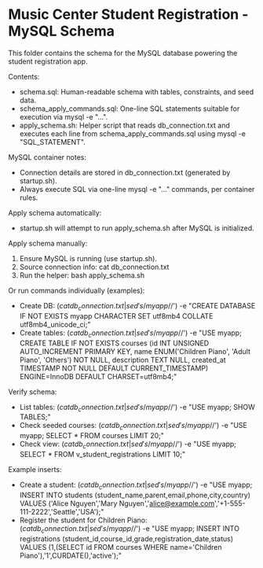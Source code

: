 # Music Center Student Registration - MySQL Schema

This folder contains the schema for the MySQL database powering the student registration app.

Contents:
- schema.sql: Human-readable schema with tables, constraints, and seed data.
- schema_apply_commands.sql: One-line SQL statements suitable for execution via mysql -e "...".
- apply_schema.sh: Helper script that reads db_connection.txt and executes each line from schema_apply_commands.sql using mysql -e "SQL_STATEMENT".

MySQL container notes:
- Connection details are stored in db_connection.txt (generated by startup.sh).
- Always execute SQL via one-line mysql -e "..." commands, per container rules.

Apply schema automatically:
- startup.sh will attempt to run apply_schema.sh after MySQL is initialized.

Apply schema manually:
1) Ensure MySQL is running (use startup.sh).
2) Source connection info:
   cat db_connection.txt
3) Run the helper:
   bash apply_schema.sh

Or run commands individually (examples):
- Create DB:
  $(cat db_connection.txt | sed 's/ myapp$//') -e "CREATE DATABASE IF NOT EXISTS myapp CHARACTER SET utf8mb4 COLLATE utf8mb4_unicode_ci;"
- Create tables:
  $(cat db_connection.txt | sed 's/ myapp$//') -e "USE myapp; CREATE TABLE IF NOT EXISTS courses (id INT UNSIGNED AUTO_INCREMENT PRIMARY KEY, name ENUM('Children Piano', 'Adult Piano', 'Others') NOT NULL, description TEXT NULL, created_at TIMESTAMP NOT NULL DEFAULT CURRENT_TIMESTAMP) ENGINE=InnoDB DEFAULT CHARSET=utf8mb4;"

Verify schema:
- List tables:
  $(cat db_connection.txt | sed 's/ myapp$//') -e "USE myapp; SHOW TABLES;"
- Check seeded courses:
  $(cat db_connection.txt | sed 's/ myapp$//') -e "USE myapp; SELECT * FROM courses LIMIT 20;"
- Check view:
  $(cat db_connection.txt | sed 's/ myapp$//') -e "USE myapp; SELECT * FROM v_student_registrations LIMIT 10;"

Example inserts:
- Create a student:
  $(cat db_connection.txt | sed 's/ myapp$//') -e "USE myapp; INSERT INTO students (student_name,parent,email,phone,city,country) VALUES ('Alice Nguyen','Mary Nguyen','alice@example.com','+1-555-111-2222','Seattle','USA');"
- Register the student for Children Piano:
  $(cat db_connection.txt | sed 's/ myapp$//') -e "USE myapp; INSERT INTO registrations (student_id,course_id,grade,registration_date,status) VALUES (1,(SELECT id FROM courses WHERE name='Children Piano'),'1',CURDATE(),'active');"
